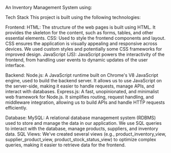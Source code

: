 An Inventory Management System using:

Tech Stack
This project is built using the following technologies:

Frontend:
HTML: The structure of the web pages is built using HTML. It provides the skeleton for the content, such as forms, tables, and other essential elements.
CSS: Used to style the frontend components and layout. CSS ensures the application is visually appealing and responsive across devices. We used custom styles and potentially some CSS frameworks for improved design.
JavaScript (JS): JavaScript powers the interactivity of the frontend, from handling user events to dynamic updates of the user interface.

Backend:
Node.js: A JavaScript runtime built on Chrome's V8 JavaScript engine, used to build the backend server. It allows us to use JavaScript on the server-side, making it easier to handle requests, manage APIs, and interact with databases.
Express.js: A fast, unopinionated, and minimalist web framework for Node.js. It simplifies routing, request handling, and middleware integration, allowing us to build APIs and handle HTTP requests efficiently.

Database:
MySQL: A relational database management system (RDBMS) used to store and manage the data in our application. We use SQL queries to interact with the database, manage products, suppliers, and inventory data.
SQL Views: We’ve created several views (e.g., product_inventory_view, supplier_product_view, product_stock_status_view) to optimize complex queries, making it easier to retrieve data for the frontend.

